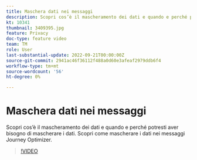 ```yaml
---
title: Maschera dati nei messaggi
description: Scopri cos’è il mascheramento dei dati e quando e perché potresti aver bisogno di mascherare i dati. Scopri come mascherare i dati nei messaggi Journey Optimizer.
kt: 10341
thumbnail: 3409395.jpg
feature: Privacy
doc-type: feature video
team: TM
role: User
last-substantial-update: 2022-09-21T00:00:00Z
source-git-commit: 2941ac46f36112f488a0d60e3afeaf2979ddb6f4
workflow-type: tm+mt
source-wordcount: '56'
ht-degree: 0%

---
```



# Maschera dati nei messaggi

Scopri cos’è il mascheramento dei dati e quando e perché potresti aver bisogno di mascherare i dati. Scopri come mascherare i dati nei messaggi Journey Optimizer.

>[!VIDEO](https://video.tv.adobe.com/v/3409395?quality=12)